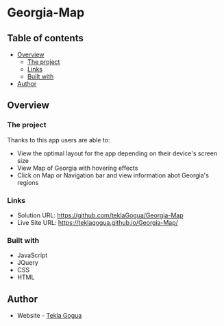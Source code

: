 # Georgia-Map

## Table of contents

- [Overview](#overview)
  - [The project](#the-challenge)
  - [Links](#links)
  - [Built with](#built-with)
- [Author](#author)

## Overview

### The project

Thanks to this app users are able to:

- View the optimal layout for the app depending on their device's screen size
- View Map of Georgia with hovering effects
- Click on Map or Navigation bar and view information abot Georgia's regions

### Links

- Solution URL: https://github.com/teklaGogua/Georgia-Map
- Live Site URL: https://teklagogua.github.io/Georgia-Map/

### Built with

- JavaScript
- JQuery
- CSS
- HTML

## Author

- Website - [Tekla Gogua](https://github.com/teklaGogua)
